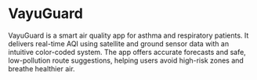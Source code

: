 # VayuGuard
VayuGuard is a smart air quality app for asthma and respiratory patients. It delivers real-time AQI using satellite and ground sensor data with an intuitive color-coded system. The app offers accurate forecasts and safe, low-pollution route suggestions, helping users avoid high-risk zones and breathe healthier air.
